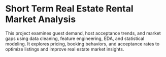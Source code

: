 # Short Term Real Estate Rental Market Analysis
This project examines guest demand, host acceptance trends, and market gaps using data cleaning, feature engineering, EDA, and statistical modeling. It explores pricing, booking behaviors, and acceptance rates to optimize listings and improve real estate market insights. 
